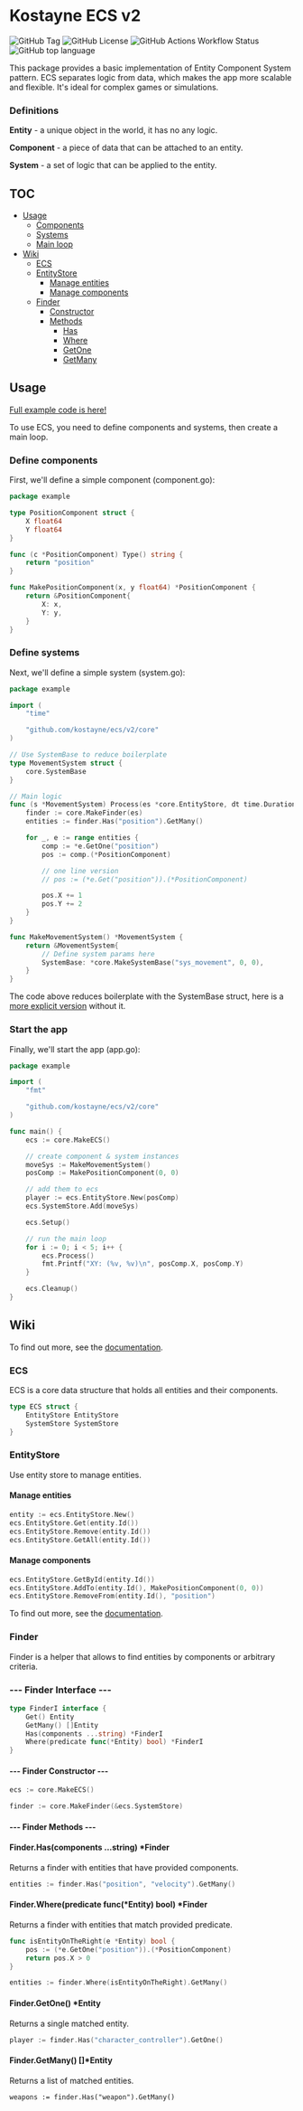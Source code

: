 # Kostayne ECS v2
![GitHub Tag](https://img.shields.io/github/v/tag/kostayne/ecs?label=version)
![GitHub License](https://img.shields.io/github/license/kostayne/ecs)
![GitHub Actions Workflow Status](https://img.shields.io/github/actions/workflow/status/kostayne/ecs/go.yml)
![GitHub top language](https://img.shields.io/github/languages/top/kostayne/ecs?style=flat&logo=go&logoColor=white&logoSize=20px&label=Pure%20go)

This package provides a basic implementation of Entity Component System pattern. ECS separates logic from data, which makes the app more scalable and flexible. It's ideal for complex games or simulations.

### Definitions

**Entity** - a unique object in the world, it has no any logic.

**Component** - a piece of data that can be attached to an entity.

**System** - a set of logic that can be applied to the entity.

## TOC
<!-- - [Definitions](#definitions) -->
- [Usage](#usage)
    - [Components](#define-components)
    - [Systems](#define-systems)
    - [Main loop](#start-the-app)
- [Wiki](#wiki)
	- [ECS](#ecs)
	- [EntityStore](#entitystore)
		- [Manage entities](#manage-entities)
		- [Manage components](#manage-components)
	- [Finder](#finder)
		- [Constructor](#----finder-constructor----)
		- [Methods](#----finder-methods----)
			- [Has](#finderhascomponents-string-finder)
			- [Where](#finderwherepredicate-funcentity-bool-finder)
			- [GetOne](#findergetone-entity)
			- [GetMany](#findergetmany-entity)

## Usage
[Full example code is here!](https://github.com/kostayne/ecs/tree/main/example)

To use ECS, you need to define components and systems, then create a main loop.

### Define components
First, we'll define a simple component (component.go):

```go
package example

type PositionComponent struct {
	X float64
	Y float64
}

func (c *PositionComponent) Type() string {
	return "position"
}

func MakePositionComponent(x, y float64) *PositionComponent {
	return &PositionComponent{
		X: x,
		Y: y,
	}
}
```

### Define systems
Next, we'll define a simple system (system.go):

```go
package example

import (
	"time"

	"github.com/kostayne/ecs/v2/core"
)

// Use SystemBase to reduce boilerplate
type MovementSystem struct {
	core.SystemBase
}

// Main logic
func (s *MovementSystem) Process(es *core.EntityStore, dt time.Duration) {
	finder := core.MakeFinder(es)
	entities := finder.Has("position").GetMany()

	for _, e := range entities {
		comp := *e.GetOne("position")
		pos := comp.(*PositionComponent)

		// one line version
		// pos := (*e.Get("position")).(*PositionComponent)

		pos.X += 1
		pos.Y += 2
	}
}

func MakeMovementSystem() *MovementSystem {
	return &MovementSystem{
		// Define system params here
		SystemBase: *core.MakeSystemBase("sys_movement", 0, 0),
	}
}
```

The code above reduces boilerplate with the SystemBase struct, here is a [more explicit version](https://github.com/kostayne/ecs/tree/main/example/system_explicit.go) without it.

### Start the app
Finally, we'll start the app (app.go):

```go
package example

import (
	"fmt"

	"github.com/kostayne/ecs/v2/core"
)

func main() {
	ecs := core.MakeECS()

	// create component & system instances
	moveSys := MakeMovementSystem()
	posComp := MakePositionComponent(0, 0)

	// add them to ecs
	player := ecs.EntityStore.New(posComp)
	ecs.SystemStore.Add(moveSys)

	ecs.Setup()

	// run the main loop
	for i := 0; i < 5; i++ {
		ecs.Process()
		fmt.Printf("XY: (%v, %v)\n", posComp.X, posComp.Y)
	}

	ecs.Cleanup()
}
```

## Wiki
To find out more, see the [documentation](https://pkg.go.dev/github.com/kostayne/ecs/core).

### ECS

ECS is a core data structure that holds all entities and their components.

```go
type ECS struct {
	EntityStore EntityStore
	SystemStore SystemStore
}
```

### EntityStore

Use entity store to manage entities.


#### Manage entities
```go
entity := ecs.EntityStore.New()
ecs.EntityStore.Get(entity.Id())
ecs.EntityStore.Remove(entity.Id())
ecs.EntityStore.GetAll(entity.Id())
```

#### Manage components
```go
ecs.EntityStore.GetById(entity.Id())
ecs.EntityStore.AddTo(entity.Id(), MakePositionComponent(0, 0))
ecs.EntityStore.RemoveFrom(entity.Id(), "position")
```

To find out more, see the [documentation](https://pkg.go.dev/github.com/kostayne/ecs/core).

### Finder

Finder is a helper that allows to find entities by components or arbitrary criteria.

### --- Finder Interface ---

```go
type FinderI interface {
	Get() Entity
	GetMany() []Entity
	Has(components ...string) *FinderI
	Where(predicate func(*Entity) bool) *FinderI
}
```

#### --- Finder Constructor ---

```go
ecs := core.MakeECS()

finder := core.MakeFinder(&ecs.SystemStore)
```

#### --- Finder Methods ---

#### Finder.Has(components ...string) *Finder
Returns a finder with entities that have provided components.

```go
entities := finder.Has("position", "velocity").GetMany()
```

#### Finder.Where(predicate func(*Entity) bool) *Finder
Returns a finder with entities that match provided predicate.

```go
func isEntityOnTheRight(e *Entity) bool {
	pos := (*e.GetOne("position")).(*PositionComponent)
	return pos.X > 0
}

entities := finder.Where(isEntityOnTheRight).GetMany()
```

#### Finder.GetOne() *Entity
Returns a single matched entity.

```go
player := finder.Has("character_controller").GetOne()
```

#### Finder.GetMany() []*Entity
Returns a list of matched entities.
```
weapons := finder.Has("weapon").GetMany()
```